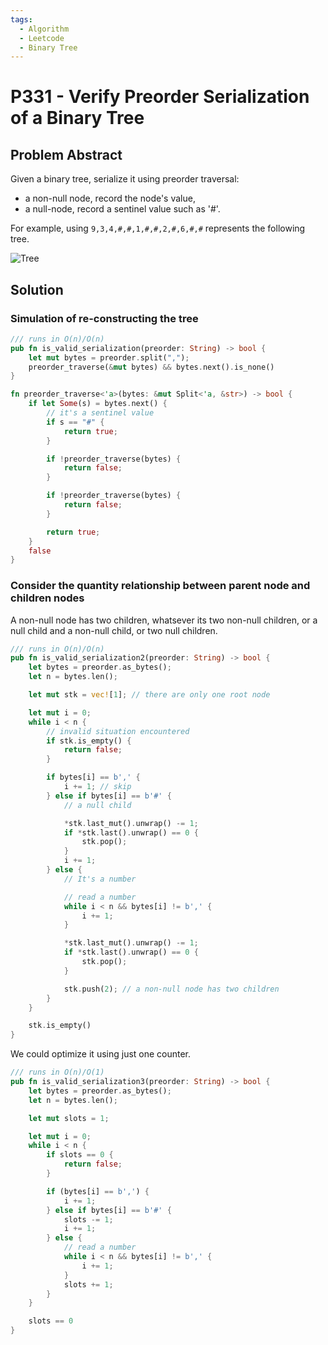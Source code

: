 ```yaml
---
tags:
  - Algorithm
  - Leetcode
  - Binary Tree
---
```


# P331 - Verify Preorder Serialization of a Binary Tree

## Problem Abstract

Given a binary tree, serialize it using preorder traversal:

- a non-null node, record the node's value,
- a null-node, record a sentinel value such as '#'.

For example, using `9,3,4,#,#,1,#,#,2,#,6,#,#` represents the following tree.

![Tree](https://assets.leetcode.com/uploads/2021/03/12/pre-tree.jpg)

## Solution

### Simulation of re-constructing the tree

```rust
/// runs in O(n)/O(n)
pub fn is_valid_serialization(preorder: String) -> bool {
    let mut bytes = preorder.split(",");
    preorder_traverse(&mut bytes) && bytes.next().is_none()
}

fn preorder_traverse<'a>(bytes: &mut Split<'a, &str>) -> bool {
    if let Some(s) = bytes.next() {
        // it's a sentinel value
        if s == "#" {
            return true;
        }

        if !preorder_traverse(bytes) {
            return false;
        }

        if !preorder_traverse(bytes) {
            return false;
        }

        return true;
    }
    false
}
```

### Consider the quantity relationship between parent node and children nodes

A non-null node has two children, whatsever its two non-null children, or a null child and a non-null child, or two null children.

```rust
/// runs in O(n)/O(n)
pub fn is_valid_serialization2(preorder: String) -> bool {
    let bytes = preorder.as_bytes();
    let n = bytes.len();

    let mut stk = vec![1]; // there are only one root node

    let mut i = 0;
    while i < n {
        // invalid situation encountered
        if stk.is_empty() {
            return false;
        }

        if bytes[i] == b',' {
            i += 1; // skip
        } else if bytes[i] == b'#' {
            // a null child

            *stk.last_mut().unwrap() -= 1;
            if *stk.last().unwrap() == 0 {
                stk.pop();
            }
            i += 1;
        } else {
            // It's a number

            // read a number
            while i < n && bytes[i] != b',' {
                i += 1;
            }

            *stk.last_mut().unwrap() -= 1;
            if *stk.last().unwrap() == 0 {
                stk.pop();
            }

            stk.push(2); // a non-null node has two children
        }
    }

    stk.is_empty()
}
```

We could optimize it using just one counter.

```rust
/// runs in O(n)/O(1)
pub fn is_valid_serialization3(preorder: String) -> bool {
    let bytes = preorder.as_bytes();
    let n = bytes.len();

    let mut slots = 1;

    let mut i = 0;
    while i < n {
        if slots == 0 {
            return false;
        }

        if (bytes[i] == b',') {
            i += 1;
        } else if bytes[i] == b'#' {
            slots -= 1;
            i += 1;
        } else {
            // read a number
            while i < n && bytes[i] != b',' {
                i += 1;
            }
            slots += 1;
        }
    }

    slots == 0
}
```
